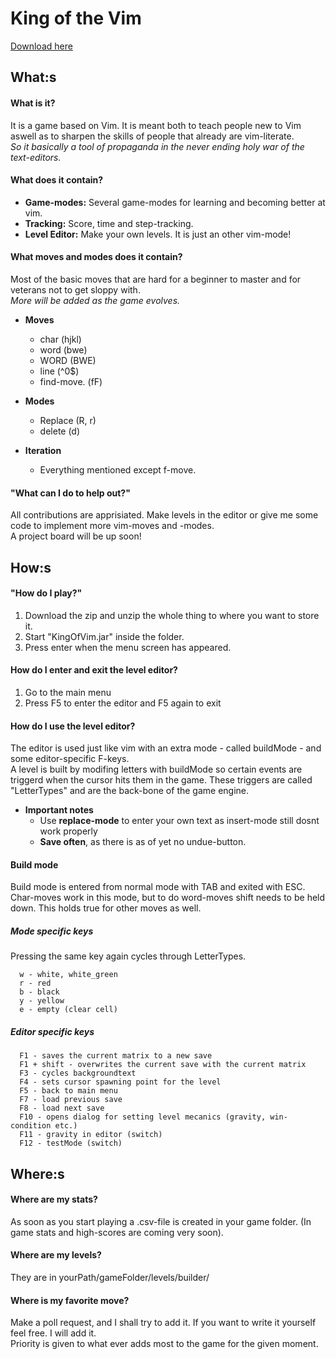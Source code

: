 <h1>King of the Vim</h1>

[Download here](./builds/)

<h2>What:s</h2>

<h4> What is it?</h4>
It is a game based on Vim. It is meant both to teach people new to Vim aswell as to sharpen the skills of people that already are vim-literate. 
<div> <i>So it basically a tool of propaganda in the never ending holy war of the text-editors.</i> </div>

<h4> What does it contain?</h4>

* **Game-modes:** Several game-modes for learning and becoming better at vim. 
* **Tracking:** Score, time and step-tracking. 
* **Level Editor:** Make your own levels. It is just an other vim-mode!

<h4> What moves and modes does it contain? </h4>
Most of the basic moves that are hard for a beginner to master and for veterans not to get sloppy with. 
<div> <i>More will be added as the game evolves.</i></div>

* **Moves**
    * char (hjkl)
    * word (bwe)
    * WORD (BWE)
    * line (^0$)
    - find-move. (fF)   
    
* **Modes**
    * Replace (R, r)
    * delete (d)
    
* **Iteration**
    * Everything mentioned except f-move.
    
<h4> "What can I do to help out?"</h4>
All contributions are apprisiated. Make levels in the editor or give me some code to implement more vim-moves and -modes. 
<div>A project board will be up soon! </div>

<h2>How:s</h2>

<h4> "How do I play?"</h4>

1. Download the zip and unzip the whole thing to where you want to store it. 
2. Start "KingOfVim.jar" inside the folder. 
3. Press enter when the menu screen has appeared. 

<h4> How do I enter and exit the level editor?</h4>

1. Go to the main menu
2. Press F5 to enter the editor and F5 again to exit

<h4> How do I use the level editor?</h4>
The editor is used just like vim with an extra mode - called buildMode - and some editor-specific F-keys. 

<div>A level is built by modifing letters with buildMode so certain events are triggerd when the cursor hits them in the game. These triggers are called "LetterTypes" and are the back-bone of the game engine.</div>


* **Important notes**
    * Use **replace-mode** to enter your own text as insert-mode still dosnt work properly
    * **Save often**, as there is as of yet no undue-button.

<h4> Build mode</h4>
Build mode is entered from normal mode with TAB and exited with ESC. 
Char-moves work in this mode, but to do word-moves shift needs to be held down. This holds true for other moves as well.
      
<h5> Mode specific keys </h5>
      Pressing the same key again cycles through LetterTypes.
      
      w - white, white_green 
      r - red  
      b - black 
      y - yellow
      e - empty (clear cell)
      
<h5> Editor specific keys</h5>
  
      F1 - saves the current matrix to a new save 
      F1 + shift - overwrites the current save with the current matrix
      F3 - cycles backgroundtext
      F4 - sets cursor spawning point for the level
      F5 - back to main menu
      F7 - load previous save
      F8 - load next save
      F10 - opens dialog for setting level mecanics (gravity, win-condition etc.)
      F11 - gravity in editor (switch)
      F12 - testMode (switch)

<h2> Where:s</h2>

<h4> Where are my stats?</h4>
As soon as you start playing a .csv-file is created in your game folder. (In game stats and high-scores are coming very soon).

<h4> Where are my levels?</h4>
They are in yourPath/gameFolder/levels/builder/

<h4> Where is my favorite move?</h4>
Make a poll request, and I shall try to add it. If you want to write it yourself feel free. I will add it. 
<div>Priority is given to what ever adds most to the game for the given moment.</div>
